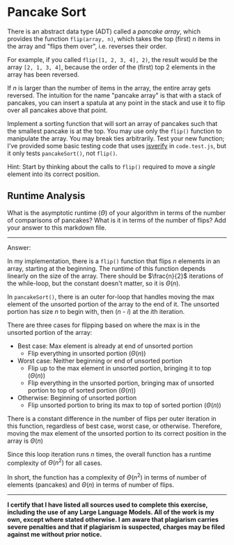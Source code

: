 # Pancake Sort

There is an abstract data type (ADT) called a *pancake array*, which provides
the function `flip(array, n)`, which takes the top (first) $n$ items in the
array and "flips them over", i.e. reverses their order.

For example, if you called `flip([1, 2, 3, 4], 2)`, the result would
be the array  `[2, 1, 3, 4]`, because the order of the (first) top 2
elements in the array has been reversed.

If $n$ is larger than the number of items in the array, the entire array gets
reversed. The intuition for the name "pancake array" is that with a stack of
pancakes, you can insert a spatula at any point in the stack and use it to flip
over all pancakes above that point.

Implement a sorting function that will sort an array of pancakes such that the
smallest pancake is at the top. You may use only the `flip()` function to
manipulate the array. You may break ties arbitrarily. Test your new function;
I've provided some basic testing code that uses
[jsverify](https://jsverify.github.io/) in `code.test.js`, but it only tests
`pancakeSort()`, not `flip()`.

Hint: Start by thinking about the calls to `flip()` required to move a *single*
element into its correct position.

## Runtime Analysis

What is the asymptotic runtime ($\Theta$) of your algorithm in terms of the
number of comparisons of pancakes? What is it in terms of the number of flips?
Add your answer to this markdown file.

---

Answer:

In my implementation, there is a `flip()` function that flips *n* elements in an array, starting at the beginning. The runtime of this function depends linearly on the size of the array. There should be $\frac{n}{2}$ iterations of the while-loop, but the constant doesn't matter, so it is $\Theta(n)$. 

In `pancakeSort()`, there is an outer for-loop that handles moving the max element of the unsorted portion of the array to the end of it. The unsorted portion has size *n* to begin with, then (*n* - *i*) at the *i*th iteration.

There are three cases for flipping based on where the max is in the unsorted portion of the array:
- Best case: Max element is already at end of unsorted portion
    - Flip everything in unsorted portion ($\Theta(n)$)
- Worst case: Neither beginning or end of unsorted portion
    - Flip up to the max element in unsorted portion, bringing it to top ($\Theta(n)$)
    - Flip everything in the unsorted portion, bringing max of unsorted portion to top of sorted portion ($\Theta(n)$)
- Otherwise: Beginning of unsorted portion
    - Flip unsorted portion to bring its max to top of sorted portion ($\Theta(n)$)

There is a constant difference in the number of flips per outer iteration in this function, regardless of best case, worst case, or otherwise. Therefore, moving the max element of the unsorted portion to its correct position in the array is $\Theta(n)$

Since this loop iteration runs *n* times, the overall function has a runtime complexity of $\Theta(n^2)$ for all cases.

In short, the function has a complexity of $\Theta(n^2)$ in terms of number of elements (pancakes) and $\Theta(n)$ in terms of number of flips.

---

**I certify that I have listed all sources used to complete this exercise, including the use
of any Large Language Models. All of the work is my own, except where stated
otherwise. I am aware that plagiarism carries severe penalties and that if plagiarism is
suspected, charges may be filed against me without prior notice.**
